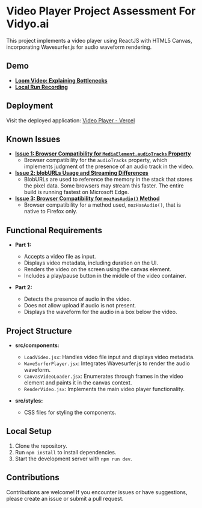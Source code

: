 # Video Player Project Assessment For Vidyo.ai

This project implements a video player using ReactJS with HTML5 Canvas, incorporating Wavesurfer.js for audio waveform rendering.

## Demo

- **[Loom Video: Explaining Bottlenecks](https://www.loom.com/share/18f1af39e0ae4a4691402ca766731218?sid=b55e50d1-09c9-45c5-a46c-e072f1dec661)**
- **[Local Run Recording](local%20run%20recording.mp4)**

## Deployment

Visit the deployed application: [Video Player - Vercel](https://vidyo-frontend-assessment.vercel.app/)


## Known Issues

- **[Issue 1: Browser Compatibility for `MediaElement.audioTracks` Property](#)**
  - Browser compatibility for the `audioTracks` property, which implements judgment of the presence of an audio track in the video.
- **[Issue 2: blobURLs Usage and Streaming Differences](#)**
  - BlobURLs are used to reference the memory in the stack that stores the pixel data. Some browsers may stream this faster. The entire build is running fastest on Microsoft Edge.
- **[Issue 3: Browser Compatibility for `mozHasAudio()` Method](#)**
  - Browser compatibility for a method used, `mozHasAudio()`, that is native to Firefox only.

## Functional Requirements

- **Part 1:**
  - Accepts a video file as input.
  - Displays video metadata, including duration on the UI.
  - Renders the video on the screen using the canvas element.
  - Includes a play/pause button in the middle of the video container.

- **Part 2:**
  - Detects the presence of audio in the video.
  - Does not allow upload if audio is not present.
  - Displays the waveform for the audio in a box below the video.

## Project Structure

- **src/components:**
  - `LoadVideo.jsx`: Handles video file input and displays video metadata.
  - `WaveSurferPlayer.jsx`: Integrates Wavesurfer.js to render the audio waveform.
  - `CanvasVideoLoader.jsx`: Enumerates through frames in the video element and paints it in the canvas context.
  - `RenderVideo.jsx`: Implements the main video player functionality.

- **src/styles:**
  - CSS files for styling the components.

## Local Setup

1. Clone the repository.
2. Run `npm install` to install dependencies.
3. Start the development server with `npm run dev`.

## Contributions

Contributions are welcome! If you encounter issues or have suggestions, please create an issue or submit a pull request.
